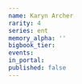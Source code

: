 ```yaml
---
name: Karyn Archer
rarity: 4
series: ent
memory_alpha: ''
bigbook_tier:
events:
in_portal:
published: false
---
```

